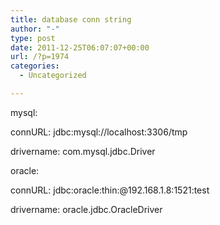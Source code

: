 ```yaml
---
title: database conn string
author: "-"
type: post
date: 2011-12-25T06:07:07+00:00
url: /?p=1974
categories:
  - Uncategorized

---
```

mysql:

connURL: jdbc:mysql://localhost:3306/tmp

drivername: com.mysql.jdbc.Driver

oracle:

connURL: jdbc:oracle:thin:@192.168.1.8:1521:test

drivername: oracle.jdbc.OracleDriver